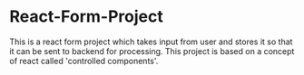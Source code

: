 # React-Form-Project
This is a react form project which takes input from user and stores it so that it can be sent to backend for processing. This project is based on a concept of react called 'controlled components'.
